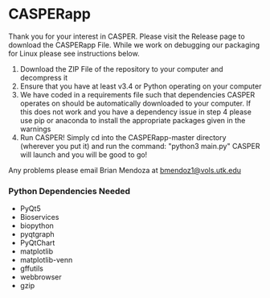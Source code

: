 # CASPERapp

Thank you for your interest in CASPER.  Please visit the Release page to download the CASPERapp File.  While we work on debugging our packaging for Linux please see instructions below.

1) Download the ZIP File of the repository to your computer and decompress it
2) Ensure that you have at least v3.4 or Python operating on your computer
3) We have coded in a requirements file such that dependencies CASPER operates on should be automatically downloaded to your computer.
If this does not work and you have a dependency issue in step 4 please use pip or anaconda to install the appropriate packages given in
the warnings
4) Run CASPER!  Simply cd into the CASPERapp-master directory (wherever you put it) and run the command: "python3 main.py"
CASPER will launch and you will be good to go!

Any problems please email Brian Mendoza at bmendoz1@vols.utk.edu

### Python Dependencies Needed
- PyQt5
- Bioservices
- biopython
- pyqtgraph
- PyQtChart
- matplotlib
- matplotlib-venn
- gffutils
- webbrowser
- gzip
